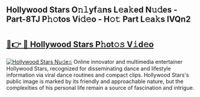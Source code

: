 ## Hollywood Stars O𝚗𝚕yf𝚊ns L𝚎a𝚔ed N𝚞𝚍es - Part-8TJ P𝚑𝚘tos Vi𝚍𝚎o - H𝚘𝚝 Part L𝚎a𝚔s lVQn2

# <h2><a href="http://kf3dip.oniu.top/?m=Hollywood+Stars">🔗👉 🔴 Hollywood Stars P𝚑ot𝚘𝚜 V𝚒d𝚎o</a></h2>

[![Hollywood Stars Nu𝚍e𝚜](https://i.imgur.com/0qMVB7G.gif)](http://kf3dip.oniu.top/?m=Hollywood+Stars)
Online innovator and multimedia entertainer Hollywood Stars, recognized for disseminating dance and lifestyle information via viral dance routines and compact clips. Hollywood Stars's public image is marked by its friendly and approachable nature, but the complexities of his personal life remain a source of fascination and intrigue.  
